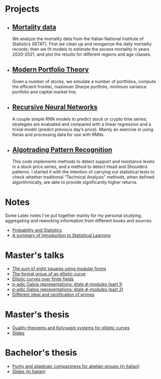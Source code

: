 # Projects
* ## [Mortality data](https://github.com/markmrs/markmrs.github.io/blob/main/Projects/covid.ipynb)
  We analyze the mortality data from the Italian National Institute of Statistics (ISTAT). First we clean up and reorganize the daily mortality records; then we fit models to estimate the excess mortality in years 2020-2021, and plot the results for different regions and age classes.
* ## [Modern Portfolio Theory](https://github.com/markmrs/markmrs.github.io/blob/main/Projects/mpt.ipynb)
  Given a number of stocks, we simulate a number of portfolios, compute the efficient frontier, maximum Sharpe portfolio, minimum variance portfolio and capital market line.
* ## [Recursive Neural Networks](https://github.com/markmrs/markmrs.github.io/blob/main/Projects/RNN/main.ipynb)
  A couple simple RNN models to predict stock or crypto time series; strategies are evaluated and compared with a linear regression and a trivial model (predict previous day’s price). Mainly an exercise in using Keras and processing data for use with RNNs.
* ## [Algotrading Pattern Recognition](https://github.com/markmrs/markmrs.github.io/blob/main/Projects/technical_analysis.ipynb)
  This code implements methods to detect support and resistance levels in a stock price series, and a method to detect Head and Shoulders patterns. I started it with the intention of carrying out statistical tests to check whether traditional “Technical Analysis” methods, when defined algorithmically, are able to provide significantly higher returns.
  
<!-- + * ## Trading strategies +-->
<!-- + * [Classification strategy](https://github.com/markmrs/markmrs.github.io/blob/main/Projects/Strategies/classification_strategies.ipynb) +-->
<!-- + * [Simple Moving Average strategy](https://github.com/markmrs/markmrs.github.io/blob/main/Projects/Strategies/SMA_strategy.ipynb) +-->
<!-- + * [Momentum strategy](https://github.com/markmrs/markmrs.github.io/blob/main/Projects/Strategies/momentum_strategy_sp500.ipynb) +-->
<!-- + * [MACD strategy](https://github.com/markmrs/markmrs.github.io/blob/main/Projects/Strategies/macd.ipynb) +-->


# Notes
Some Latex notes I've put together mainly for my personal studying, aggregating and reworking information from different books and sources.
* [Probability and Statistics](https://github.com/markmrs/markmrs.github.io/blob/main/Notes/prob.pdf)
* [A summary of Introduction to Statistical Learning](https://github.com/markmrs/markmrs.github.io/blob/main/Notes/data.pdf)

# Master's talks
* [The sum of eight squares using modular forms](https://github.com/markmrs/markmrs.github.io/blob/main/Masters/eightsquares.pdf)
* [The formal group of an elliptic curve](https://github.com/markmrs/markmrs.github.io/blob/main/Masters/formal_groups.pdf)
* [Elliptic curves over finite fields](https://github.com/markmrs/markmrs.github.io/blob/main/Masters/finite_elliptic_curves.pdf)
* [$p$-adic Galois representations: étale $\phi$-modules (part 1)](https://github.com/markmrs/markmrs.github.io/blob/main/Masters/etale_phi_modules.pdf)
* [$p$-adic Galois representations: étale $\phi$-modules (part 2)](https://github.com/markmrs/markmrs.github.io/blob/main/Masters/etale_phi_modules2.pdf)
* [Different ideal and ramification of primes](https://github.com/markmrs/markmrs.github.io/blob/main/Masters/Different.pdf)

# Master's thesis
* [Duality theorems and Kolyvagin systems for elliptic curves](https://github.com/markmrs/markmrs.github.io/blob/main/Masters/masterthesis.pdf)
* [Slides](https://github.com/markmrs/markmrs.github.io/blob/main/Masters/beamerthesis.pdf)

# Bachelor's thesis
* [Purity and algebraic compactness for abelian groups (in Italian)](https://github.com/markmrs/markmrs.github.io/blob/main/Bachelors/tesi.pdf)
* [Slides (in Italian)](https://github.com/markmrs/markmrs.github.io/blob/main/Bachelors/beamer_tesi.pdf)
